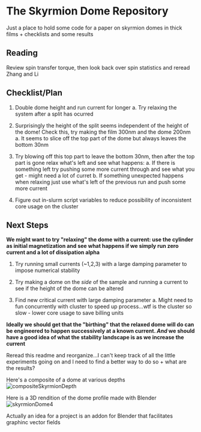 # The Skyrmion Dome Repository

Just a place to hold some code for a paper on skyrmion domes in thick films + checklists and some results

## Reading

Review spin transfer torque, then look back over spin statistics and reread Zhang and Li

## Checklist/Plan

1.  Double dome height and run current for longer
    a.  Try relaxing the system after a split has ocurred
    
2.  Surprisingly the height of the split seems independent of the height of the dome! Check this, try making the film 300nm and the dome 200nm
    a.  It seems to slice off the top part of the dome but always leaves the bottom 30nm

3.  Try blowing off this top part to leave the bottom 30nm, then after the top part is gone relax what's left and see what happens:
    a.  If there is something left try pushing some more current through and see what you get - might need a lot of curret
    b.  If something unexpected happens when relaxing just use what's left of the previous run and push some more current
    
3.  Figure out in-slurm script variables to reduce possibility of inconsistent core usage on the cluster

## Next Steps

**We might want to try "relaxing" the dome with a current: use the cylinder as initial magnetization and see what happens if we simply run zero current and a lot of dissipation alpha**

1.  Try running small currents (~1,2,3) with a large damping parameter to impose numerical stability

2.  Try making a dome on the *side* of the sample and running a current to see if the height of the dome can be altered

3.  Find new critical current with large damping parameter
    a.  Might need to fun concurrently with cluster to speed up process...wtf is the cluster so slow - lower core usage to save billing units

**Ideally we should get that the "birthing" that the relaxed dome will do can be engineered to happen successively at a known current. *And* we should have a good idea of what the stability landscape is as we increase the current**

Reread this readme and reorganize...I can't keep track of all the little experiments going on and I need to find a better way to do so + what are the results?


Here's a composite of a dome at various depths
![compositeSkyrmionDepth](https://user-images.githubusercontent.com/74024926/151843302-36616cc4-1cac-46bd-99ac-640567006241.png)

Here is a 3D rendition of the dome profile made with Blender
![skyrmionDome4](https://user-images.githubusercontent.com/74024926/151843738-cbc5f439-74a9-4815-a828-59b986dfe383.png)

Actually an idea for a project is an addon for Blender that facilitates graphinc vector fields
